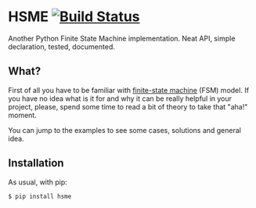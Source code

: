 # HSME [![Build Status](https://travis-ci.org/semirook/hsme.png)](https://travis-ci.org/semirook/hsme)

Another Python Finite State Machine implementation. Neat API, simple declaration, tested, documented.

## What?

First of all you have to be familiar with [finite-state machine](https://en.wikipedia.org/wiki/Finite-state_machine) 
(FSM) model. If you have no idea what is it for and why it can be really helpful in your project, please,
spend some time to read a bit of theory to take that "aha!" moment.

You can jump to the examples to see some cases, solutions and general idea.

## Installation

As usual, with pip:

```bash
$ pip install hsme
```
